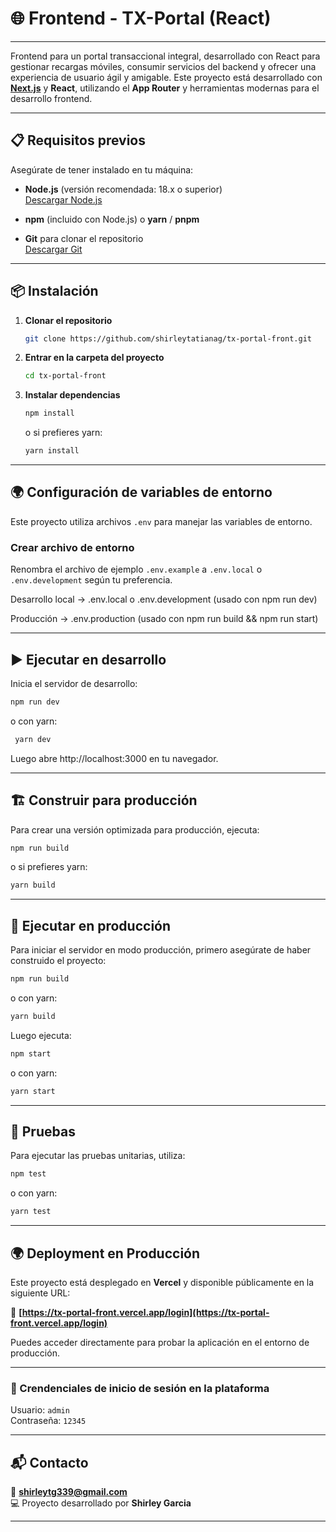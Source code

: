 
# 🌐 Frontend - TX-Portal (React)

----------

Frontend para un portal transaccional integral, desarrollado con React para gestionar recargas móviles, consumir servicios del backend y ofrecer una experiencia de usuario ágil y amigable.
Este proyecto está desarrollado con **[Next.js](https://nextjs.org/)** y **React**, utilizando el **App Router** y herramientas modernas para el desarrollo frontend.

----------

## 📋 Requisitos previos

Asegúrate de tener instalado en tu máquina:

- **Node.js** (versión recomendada: 18.x o superior)  
  [Descargar Node.js](https://nodejs.org/)

- **npm** (incluido con Node.js) o **yarn** / **pnpm**

- **Git** para clonar el repositorio  
  [Descargar Git](https://git-scm.com/)


----------
## 📦 Instalación

1. **Clonar el repositorio**
   ```bash
   git clone https://github.com/shirleytatianag/tx-portal-front.git
   ```

2. **Entrar en la carpeta del proyecto**
   ```bash
   cd tx-portal-front
   ```
3. **Instalar dependencias**
   ```bash
   npm install
   ```
   o si prefieres yarn:
    ```bash
    yarn install
    ```
----------

## 🌍 Configuración de variables de entorno

Este proyecto utiliza archivos `.env` para manejar las variables de entorno.

### Crear archivo de entorno
Renombra el archivo de ejemplo `.env.example` a `.env.local` o `.env.development` según tu preferencia.

Desarrollo local → .env.local o .env.development (usado con npm run dev)

Producción → .env.production (usado con npm run build && npm run start)

----------

## ▶️ Ejecutar en desarrollo
Inicia el servidor de desarrollo:

   ```bash
   npm run dev
   ```

o con yarn:

  ```bash
   yarn dev
   ```
Luego abre http://localhost:3000 en tu navegador.

----------

## 🏗️ Construir para producción
Para crear una versión optimizada para producción, ejecuta:

```bash
npm run build
```
o si prefieres yarn:

```bash
yarn build
```
----------
## 🚀 Ejecutar en producción
Para iniciar el servidor en modo producción, primero asegúrate de haber construido el proyecto:

```bash
npm run build
```
o con yarn:

```bash
yarn build
```
Luego ejecuta:

```bash
npm start
```
o con yarn:

```bash
yarn start
```
----------

## 🧪 Pruebas
Para ejecutar las pruebas unitarias, utiliza:

```bash
npm test
```
o con yarn:

```bash
yarn test
```


----------

## 🌍 Deployment en Producción

Este proyecto está desplegado en **Vercel** y disponible públicamente en la siguiente URL:

🔗 **[https://tx-portal-front.vercel.app/login](https://tx-portal-front.vercel.app/login)**

Puedes acceder directamente para probar la aplicación en el entorno de producción.

----------

### 🔹 Crendenciales de inicio de sesión en la plataforma

Usuario: `admin`  
Contraseña: `12345`

----------

## 📬 Contacto

📧 **shirleytg339@gmail.com**  
💻 Proyecto desarrollado por **Shirley Garcia**

----------
